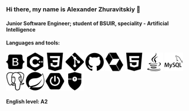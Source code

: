 ### Hi there, my name is Alexander Zhuravitskiy 👋

#### Junior Software Engineer; student of BSUIR, speciality - Artificial Intelligence

#### Languages and tools:
![](bootstrap_page-0001.jpg)
![](cplusplus_page-0001.jpg)
![](css3_page-0001.jpg)
![](git_page-0001.jpg)
![](github_page-0001.jpg)
![](hibernate_page-0001.jpg)
![](html5_page-0001.jpg)
![](java_page-0001.jpg)
![](mysql_page-0001.jpg)
![](postgresql_page-0001.jpg)
![](spring_page-0001.jpg)
![](springboot_page-0001.jpg)
![](springsecurity_page-0001.jpg)

#### English level: А2
